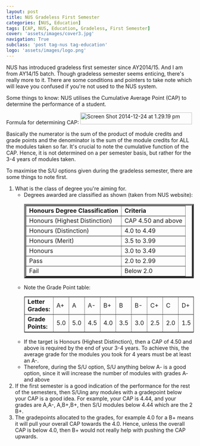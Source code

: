```yaml
---
layout: post
title: NUS Gradeless First Semester
categories: [NUS, Education]
tags: [CAP, NUS, Education, Gradeless, First Semester]
cover: 'assets/images/cover3.jpg'
navigation: True
subclass: 'post tag-nus tag-education'
logo: 'assets/images/logo.png'
---
```


NUS has introduced gradeless first semester since AY2014/15. And I am from AY14/15 batch. Though gradeless semester seems enticing, there's really more to it. There are some conditions and pointers to take note which will leave you confused if you're not used to the NUS system.

Some things to know: NUS utilises the Cumulative Average Point (CAP) to determine the performance of a student.

Formula for determining CAP: <img class="alignnone size-medium wp-image-126" src="https://harishv7.files.wordpress.com/2014/12/screen-shot-2014-12-24-at-1-29-19-pm.png?w=300" alt="Screen Shot 2014-12-24 at 1.29.19 pm" width="300" height="32" />

Basically the numerator is the sum of the product of module credits and grade points and the denominator is the sum of the module credits for ALL the modules taken so far. It's crucial to note the cumulative function of the CAP. Hence, it is not determined on a per semester basis, but rather for the 3-4 years of modules taken.

To maximise the S/U options given during the gradeless semester, there are some things to note first.
<ol>
<li>What is the class of degree you're aiming for.
<ul>
<li>Degrees awarded are classified as shown (taken from NUS website):
<table border="5" style="width:100%" >
<tr>
<td><strong>Honours Degree Classification</strong></td>
<td><strong>Criteria</strong></td>
</tr>
<tr>
<td>Honours (Highest Distinction)</td>
<td>CAP 4.50 and above</td>
</tr>
<tr>
<td>Honours (Distinction)</td>
<td>4.0 to 4.49</td>
</tr>
<tr>
<td>Honours (Merit)</td>
<td>3.5 to 3.99</td>
</tr>
<tr>
<td>Honours</td>
<td>3.0 to 3.49</td>
</tr>
<tr>
<td>Pass</td>
<td>2.0 to 2.99</td>
</tr>
<tr>
<td>Fail</td>
<td>Below 2.0</td>
</tr>
</table>

<li>Note the Grade Point table:
<table border="1" style="width:100%">
<tr>
<td><strong>Letter Grades:</strong></td>
<td>A+</td><td>A</td><td>A-</td><td>B+</td><td>B</td><td>B-</td><td>C+</td><td>C</td><td>D+</td><td>D</td><td>F</td>
</tr>
<tr>
<td><strong>Grade Points:</strong></td>
<td>5.0</td><td>5.0</td><td>4.5</td><td>4.0</td><td>3.5</td><td>3.0</td><td>2.5</td><td>2.0</td><td>1.5</td><td>1.0</td><td>0.0</td>
</tr>
</table>
</li>
<li>If the target is Honours (Highest Distinction), then a CAP of 4.50 and above is required by the end of your 3-4 years. To achieve this, the average grade for the modules you took for 4 years must be at least an A-.</li>
<li>Therefore, during the S/U option, S/U anything below A- is a good option, since it will increase the number of modules with grades A- and above</li>
</ul>
</li>
<li>If the first semester is a good indication of the performance for the rest of the semesters, then S/Uing any modules with a gradepoint below your CAP is a good idea. For example, your CAP is 4.44, and your grades are A,A-, A,B+,B+, then S/U modules below 4.44 which are the 2 B+.</li>
<li>The gradepoints allocated to the grades, for example 4.0 for a B+ means it will pull your overall CAP towards the 4.0. Hence, unless the overall CAP is below 4.0, then B+ would not really help with pushing the CAP upwards.</li>
</ol>